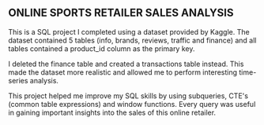 ## ONLINE SPORTS RETAILER SALES ANALYSIS

This is a SQL project I completed using a dataset provided by Kaggle. The dataset contained 5 tables (info, brands, reviews, traffic and finance) and all tables contained a product_id column as the primary key. 

I deleted the finance table and created a transactions table instead. This made the dataset more realistic and allowed me to perform interesting time-series analysis. 

This project helped me improve my SQL skills by using subqueries, CTE's (common table expressions) and window functions. Every query was useful in gaining important insights into the sales of this online retailer. 
